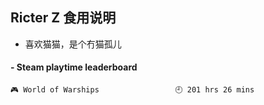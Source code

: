 ## Ricter Z 食用说明
- 喜欢猫猫，是个冇猫孤儿

<!-- steam-box start -->
#### - Steam playtime leaderboard
```text
🎮 World of Warships                 🕘 201 hrs 26 mins
```
<!-- Powered by https://github.com/YouEclipse/steam-box . -->
<!-- steam-box end -->
